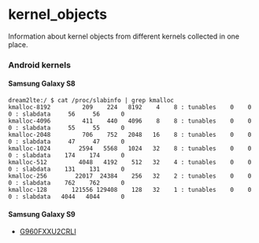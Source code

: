 # kernel_objects

Information about kernel objects from different kernels collected in one place.

### Android kernels

#### Samsung Galaxy S8
```
dream2lte:/ $ cat /proc/slabinfo | grep kmalloc                                                                                                                                                                      
kmalloc-8192         209    224   8192    4    8 : tunables    0    0    0 : slabdata     56     56      0
kmalloc-4096         411    440   4096    8    8 : tunables    0    0    0 : slabdata     55     55      0
kmalloc-2048         706    752   2048   16    8 : tunables    0    0    0 : slabdata     47     47      0
kmalloc-1024        2594   5568   1024   32    8 : tunables    0    0    0 : slabdata    174    174      0
kmalloc-512         4048   4192    512   32    4 : tunables    0    0    0 : slabdata    131    131      0
kmalloc-256        22017  24384    256   32    2 : tunables    0    0    0 : slabdata    762    762      0
kmalloc-128       121556 129408    128   32    1 : tunables    0    0    0 : slabdata   4044   4044      0

```
#### Samsung Galaxy S9

* <a href="Samsung Galaxy/exynos/G960FXXU2CRLI">G960FXXU2CRLI</a>
